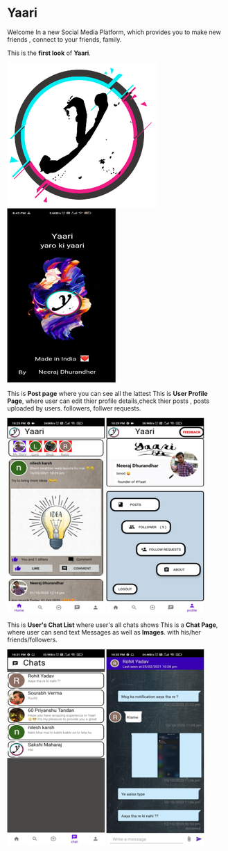 # Yaari
Welcome In a new </b>Social Media Platform</b>, which provides you to make new friends , connect to your friends, family.  

This is the <b>first look</b> of <b>Yaari</b>.

![](app/src/main/res/drawable/logo_2_yari.png)                 <img src="app/src/main/res/drawable/app_ss_img_1.jpeg" width="250" height="400">





This is <b>Post page</b> where you can see all the lattest                 This is <b>User Profile Page</b>, where user can edit thier profile details,check thier posts ,                posts uploaded by users.                                                                       followers, follwer requests.


<img src="app/src/main/res/drawable/app_ss_img_2.jpeg" width="225" height="450">          <img src="app/src/main/res/drawable/app_ss_img_4.jpeg" width="225" height="450">


This is <b>User's Chat List</b> where user's all chats shows                          This is a <b>Chat Page</b>, where user can send text Messages as well as <b>Images</b>.
 with his/her friends/followers. 
 
<img src="app/src/main/res/drawable/app_ss_img_5.jpeg" width="225" height="450">             <img src="app/src/main/res/drawable/app_ss_img_6.jpeg" width="225" height="450">




